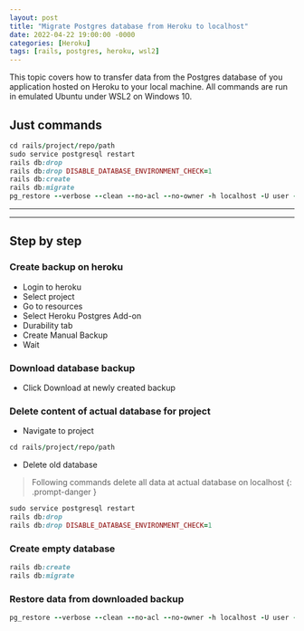 ```yaml
---
layout: post
title: "Migrate Postgres database from Heroku to localhost"
date: 2022-04-22 19:00:00 -0000
categories: [Heroku]
tags: [rails, postgres, heroku, wsl2]
---
```


This topic covers how to transfer data from the Postgres database of you application hosted on Heroku to your local machine. All commands are run in emulated Ubuntu under WSL2 on Windows 10.

## Just commands
```ruby
cd rails/project/repo/path
sudo service postgresql restart
rails db:drop
rails db:drop DISABLE_DATABASE_ENVIRONMENT_CHECK=1
rails db:create
rails db:migrate
pg_restore --verbose --clean --no-acl --no-owner -h localhost -U user -d database_name '/location/of/downloaded/db/backup'
```
---
---
## Step by step

### Create backup on heroku
- Login to heroku
- Select project
- Go to resources
- Select Heroku Postgres Add-on
- Durability tab
- Create Manual Backup
- Wait

### Download database backup
- Click Download at newly created backup

### Delete content of actual database for project

- Navigate to project
```ruby
cd rails/project/repo/path
```

- Delete old database

> Following commands delete all data at actual database on localhost
{: .prompt-danger }

```ruby
sudo service postgresql restart
rails db:drop
rails db:drop DISABLE_DATABASE_ENVIRONMENT_CHECK=1
```

### Create empty database
```ruby
rails db:create
rails db:migrate
```

### Restore data from downloaded backup
```ruby
pg_restore --verbose --clean --no-acl --no-owner -h localhost -U user -d database_name '/location/of/downloaded/db/backup'
```




